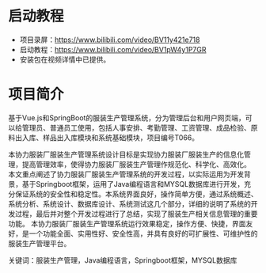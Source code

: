 # 启动教程

- 项目录屏：https://www.bilibili.com/video/BV11y421e718
- 启动教程：https://www.bilibili.com/video/BV1pW4y1P7GR
- 安装包在视频详情中已提供。


# 项目简介
基于Vue.js和SpringBoot的服装生产管理系统，分为管理后台和用户网页端，可以给管理员、普通员工使用，包括人事安排、考勤管理、工资管理、成品检验、原料出入库、样品出入库模块和系统基础模块，项目编号T066。

本协力服装厂服装生产管理系统设计目标是实现协力服装厂服装生产的信息化管理，提高管理效率，使得协力服装厂服装生产管理作规范化、科学化、高效化。
本文重点阐述了协力服装厂服装生产管理系统的开发过程，以实际运用为开发背景，基于Springboot框架，运用了Java编程语言和MYSQL数据库进行开发，充分保证系统的安全性和稳定性。本系统界面良好，操作简单方便，通过系统概述、系统分析、系统设计、数据库设计、系统测试这几个部分，详细的说明了系统的开发过程，最后并对整个开发过程进行了总结，实现了服装生产相关信息管理的重要功能。
本协力服装厂服装生产管理系统运行效果稳定，操作方便、快捷，界面友好，是一个功能全面、实用性好、安全性高，并具有良好的可扩展性、可维护性的服装生产管理平台。

关键词：服装生产管理，Java编程语言，Springboot框架，MYSQL数据库
